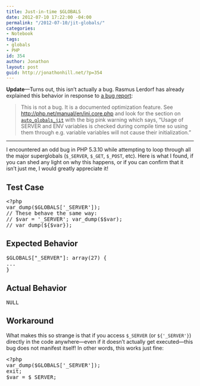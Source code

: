 ```yaml
---
title: Just-in-time $GLOBALS
date: 2012-07-10 17:22:00 -04:00
permalink: "/2012-07-10/jit-globals/"
categories:
- Notebook
tags:
- globals
- PHP
id: 354
author: Jonathon
layout: post
guid: http://jonathonhill.net/?p=354
---
```


**Update**—Turns out, this isn&#8217;t actually a bug. Rasmus Lerdorf has already explained this behavior in response to <a href="https://bugs.php.net/bug.php?id=54131#1299042912" target="_blank">a bug report</a>:

> This is not a bug. It is a documented optimization feature. See <http://php.net/manual/en/ini.core.php> and look for the section on <a href="http://www.php.net/manual/en/ini.core.php#ini.auto-globals-jit" target="_blank"><code>auto_globals_jit</code></a> with the big pink warning which says, &#8220;Usage of SERVER and ENV variables is checked during compile time so using them through e.g. variable variables will not cause their initialization.&#8221;

* * *

I encountered an odd bug in PHP 5.3.10 while attempting to loop through all the major superglobals (`$_SERVER`, `$_GET`, `$_POST`, etc). Here is what I found, if you can shed any light on why this happens, or if you can confirm that it isn&#8217;t just me, I would greatly appreciate it!

## Test Case

<pre>&lt;?php
var_dump($GLOBALS['_SERVER']);
// These behave the same way:
// $var = '_SERVER'; var_dump($$var);
// var_dump(${$var});</pre>

## Expected Behavior

<pre>$GLOBALS["_SERVER"]: array(27) {
...
}</pre>

## Actual Behavior

<pre>NULL</pre>

## Workaround

What makes this so strange is that if you access `$_SERVER` (or `${'_SERVER'}`) directly in the code anywhere—even if it doesn&#8217;t actually get executed—this bug does not manifest itself! In other words, this works just fine:

<pre>&lt;?php
var_dump($GLOBALS['_SERVER']);
exit;
$var = $_SERVER;</pre>
